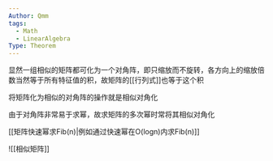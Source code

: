 ```yaml
---
Author: Qmm
tags:
  - Math
  - LinearAlgebra
Type: Theorem
---
```

显然一组相似的矩阵都可化为一个对角阵，即只缩放而不旋转，各方向上的缩放倍数当然等于所有特征值的积，故矩阵的[[行列式]]也等于这个积

将矩阵化为相似的对角阵的操作就是相似对角化

由于对角阵非常易于求幂，故求矩阵的多次幂时常将其相似对角化

[[矩阵快速幂求Fib(n)|例如通过快速幂在O(logn)内求Fib(n)]]


![[相似矩阵]]